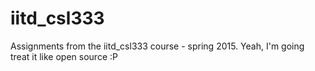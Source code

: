 # iitd_csl333
Assignments from the iitd_csl333 course - spring 2015. Yeah, I'm going treat it like open source :P
